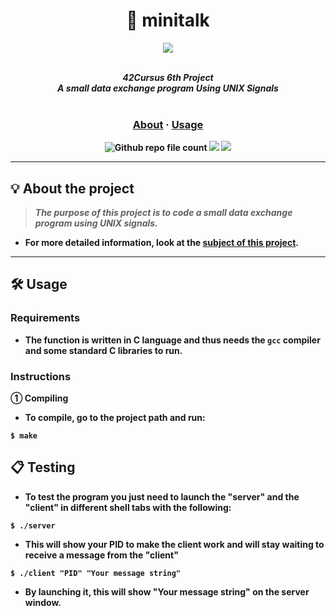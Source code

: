 <div align=center >
<h1>💬 minitalk</h1>
<a href="https://github.com/h-beeen/42cursus/tree/master/libft"><img src="https://github.com/h-beeen/42cursus/assets/112257466/032543c2-3420-43f1-b4c7-4bc4aa661a18"/></a>
</div>
<br/>


<p align="center">
	<b><i>42Cursus 6th Project<br/>
  	A small data exchange program Using UNIX Signals</i></br></br>
</p>
	<h3 align="center">
	<a href="https://github.com/h-beeen/42cursus/tree/master/minitalk#-about-the-project">About</a>
	<span> · </span>
	<a href="https://github.com/h-beeen/42cursus/tree/master/minitalk#%EF%B8%8F-usage">Usage</a>
	</h3>
	<p align="center">
	<img alt="Github repo file count" src="https://img.shields.io/github/directory-file-count/h-beeen/42Cursus/minitalk/minitalk?logo=c&style=for-the-badge" /> <img src="https://img.shields.io/badge/100/100-007396?style=for-the-badge&logo=42&label=Score&logoColor=white&color=darkgreen"> <img src="https://img.shields.io/badge/2023&brvbar;05&brvbar;09-007396?style=for-the-badge&logo=Starship&label=completed&logoColor=white&color=black">
	</p>

---

## 💡 About the project

> _The purpose of this project is to code a small data exchange program using
UNIX signals._


- For more detailed information, look at the [**subject of this project**](/minitalk/minitalk/README.md/).

---

## 🛠️ Usage

### Requirements

- The function is written in C language and thus needs the **`gcc` compiler** and some standard **C libraries** to run.

### Instructions

**① Compiling**

- To compile, go to the project path and run:

```shell
$ make
```


## 📋 Testing

- To test the program you just need to launch the "server" and the "client" in different shell tabs with the following:

```shell
$ ./server
```

- This will show your PID to make the client work and will stay waiting to receive a message from the "client"

```shell
$ ./client "PID" "Your message string"
```

- By launching it, this will show "Your message string" on the server window.
